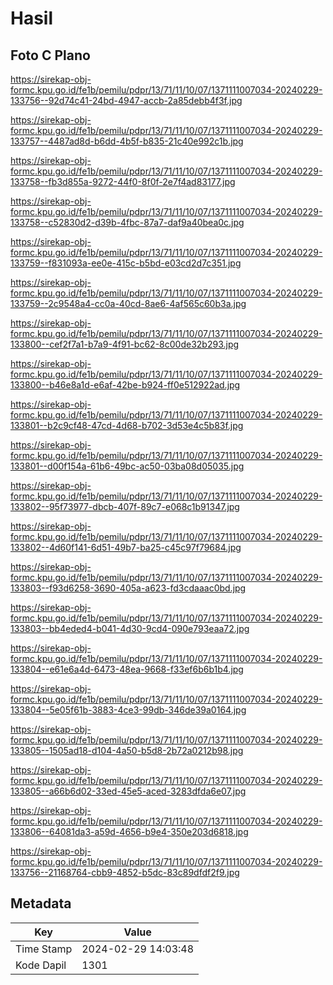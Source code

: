 # Hasil

## Foto C Plano

https://sirekap-obj-formc.kpu.go.id/fe1b/pemilu/pdpr/13/71/11/10/07/1371111007034-20240229-133756--92d74c41-24bd-4947-accb-2a85debb4f3f.jpg

https://sirekap-obj-formc.kpu.go.id/fe1b/pemilu/pdpr/13/71/11/10/07/1371111007034-20240229-133757--4487ad8d-b6dd-4b5f-b835-21c40e992c1b.jpg

https://sirekap-obj-formc.kpu.go.id/fe1b/pemilu/pdpr/13/71/11/10/07/1371111007034-20240229-133758--fb3d855a-9272-44f0-8f0f-2e7f4ad83177.jpg

https://sirekap-obj-formc.kpu.go.id/fe1b/pemilu/pdpr/13/71/11/10/07/1371111007034-20240229-133758--c52830d2-d39b-4fbc-87a7-daf9a40bea0c.jpg

https://sirekap-obj-formc.kpu.go.id/fe1b/pemilu/pdpr/13/71/11/10/07/1371111007034-20240229-133759--f831093a-ee0e-415c-b5bd-e03cd2d7c351.jpg

https://sirekap-obj-formc.kpu.go.id/fe1b/pemilu/pdpr/13/71/11/10/07/1371111007034-20240229-133759--2c9548a4-cc0a-40cd-8ae6-4af565c60b3a.jpg

https://sirekap-obj-formc.kpu.go.id/fe1b/pemilu/pdpr/13/71/11/10/07/1371111007034-20240229-133800--cef2f7a1-b7a9-4f91-bc62-8c00de32b293.jpg

https://sirekap-obj-formc.kpu.go.id/fe1b/pemilu/pdpr/13/71/11/10/07/1371111007034-20240229-133800--b46e8a1d-e6af-42be-b924-ff0e512922ad.jpg

https://sirekap-obj-formc.kpu.go.id/fe1b/pemilu/pdpr/13/71/11/10/07/1371111007034-20240229-133801--b2c9cf48-47cd-4d68-b702-3d53e4c5b83f.jpg

https://sirekap-obj-formc.kpu.go.id/fe1b/pemilu/pdpr/13/71/11/10/07/1371111007034-20240229-133801--d00f154a-61b6-49bc-ac50-03ba08d05035.jpg

https://sirekap-obj-formc.kpu.go.id/fe1b/pemilu/pdpr/13/71/11/10/07/1371111007034-20240229-133802--95f73977-dbcb-407f-89c7-e068c1b91347.jpg

https://sirekap-obj-formc.kpu.go.id/fe1b/pemilu/pdpr/13/71/11/10/07/1371111007034-20240229-133802--4d60f141-6d51-49b7-ba25-c45c97f79684.jpg

https://sirekap-obj-formc.kpu.go.id/fe1b/pemilu/pdpr/13/71/11/10/07/1371111007034-20240229-133803--f93d6258-3690-405a-a623-fd3cdaaac0bd.jpg

https://sirekap-obj-formc.kpu.go.id/fe1b/pemilu/pdpr/13/71/11/10/07/1371111007034-20240229-133803--bb4eded4-b041-4d30-9cd4-090e793eaa72.jpg

https://sirekap-obj-formc.kpu.go.id/fe1b/pemilu/pdpr/13/71/11/10/07/1371111007034-20240229-133804--e61e6a4d-6473-48ea-9668-f33ef6b6b1b4.jpg

https://sirekap-obj-formc.kpu.go.id/fe1b/pemilu/pdpr/13/71/11/10/07/1371111007034-20240229-133804--5e05f61b-3883-4ce3-99db-346de39a0164.jpg

https://sirekap-obj-formc.kpu.go.id/fe1b/pemilu/pdpr/13/71/11/10/07/1371111007034-20240229-133805--1505ad18-d104-4a50-b5d8-2b72a0212b98.jpg

https://sirekap-obj-formc.kpu.go.id/fe1b/pemilu/pdpr/13/71/11/10/07/1371111007034-20240229-133805--a66b6d02-33ed-45e5-aced-3283dfda6e07.jpg

https://sirekap-obj-formc.kpu.go.id/fe1b/pemilu/pdpr/13/71/11/10/07/1371111007034-20240229-133806--64081da3-a59d-4656-b9e4-350e203d6818.jpg

https://sirekap-obj-formc.kpu.go.id/fe1b/pemilu/pdpr/13/71/11/10/07/1371111007034-20240229-133756--21168764-cbb9-4852-b5dc-83c89dfdf2f9.jpg


## Metadata

| Key        | Value               |
| ---------- | ------------------- |
| Time Stamp | 2024-02-29 14:03:48 |
| Kode Dapil | 1301                |



